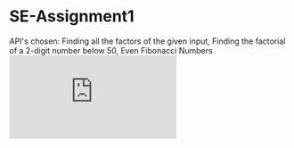 # SE-Assignment1

API's chosen: Finding all the factors of the given input, Finding the factorial of a 2-digit number below 50, Even Fibonacci Numbers
![API Diagram](https://github.com/DijonnaWatson/SE-Assignment1/blob/Redone-API-A%232/FINDING%20FACTORS%20API%20DIAGRAM.pdf)
